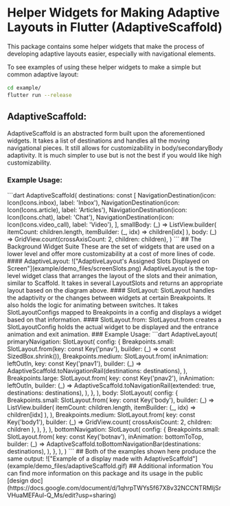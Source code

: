 # Helper Widgets for Making Adaptive Layouts in Flutter (AdaptiveScaffold)

This package contains some helper widgets that make the process of developing adaptive layouts easier, especially with navigational elements.

To see examples of using these helper widgets to make a simple but common adaptive layout:

```bash
cd example/
flutter run --release
```
## AdaptiveScaffold:
AdaptiveScaffold is an abstracted form built upon the aforementioned widgets. It takes a list of destinations and handles all the moving navigational pieces. It still allows for customizability in body/secondaryBody adaptivity. It is much simpler to use but is not the best if you would like high customizability.
### Example Usage:

<?code-excerpt ...>
```dart
 AdaptiveScaffold(
  destinations: const [
    NavigationDestination(icon: Icon(Icons.inbox), label: 'Inbox'),
    NavigationDestination(icon: Icon(Icons.article), label: 'Articles'),
    NavigationDestination(icon: Icon(Icons.chat), label: 'Chat'),
    NavigationDestination(icon: Icon(Icons.video_call), label: 'Video'),
  ],
  smallBody: (_) => ListView.builder(
    itemCount: children.length,
    itemBuilder: (_, idx) => children[idx]
  ),
  body: (_) => GridView.count(crossAxisCount: 2, children: children),
 )
```
## The Background Widget Suite
These are the set of widgets that are used on a lower level and offer more customizability at a cost of more lines of code.
#### AdaptiveLayout:
!["AdaptiveLayout's Assigned Slots Displayed on Screen"](example/demo_files/screenSlots.png)
AdaptiveLayout is the top-level widget class that arranges the layout of the slots and their animation, similar to Scaffold. It takes in several LayoutSlots and returns an appropriate layout based on the diagram above.
#### SlotLayout:
SlotLayout handles the adaptivity or the changes between widgets at certain Breakpoints. It also holds the logic for animating between switches. It takes SlotLayoutConfigs mapped to Breakpoints in a config and displays a widget based on that information.
#### SlotLayout.from:
SlotLayout.from creates a SlotLayoutConfig holds the actual widget to be displayed and the entrance animation and exit animation.
### Example Usage:

<?code-excerpt ...>
```dart
AdaptiveLayout(
 primaryNavigation: SlotLayout(
   config: {
     Breakpoints.small: SlotLayout.from(key: const Key('pnav'), builder: (_) => const SizedBox.shrink()),
     Breakpoints.medium: SlotLayout.from(
       inAnimation: leftOutIn,
       key: const Key('pnav1'),
       builder: (_) => AdaptiveScaffold.toNavigationRail(destinations: destinations),
     ),
     Breakpoints.large: SlotLayout.from(
       key: const Key('pnav2'),
       inAnimation: leftOutIn,
       builder: (_) => AdaptiveScaffold.toNavigationRail(extended: true, destinations: destinations),
     ),
   },
 ),
 body: SlotLayout(
   config: {
     Breakpoints.small: SlotLayout.from(
       key: const Key('body'),
       builder: (_) => ListView.builder(
         itemCount: children.length,
         itemBuilder: (_, idx) => children[idx]
       ),
     ),
     Breakpoints.medium: SlotLayout.from(
       key: const Key('body1'),
       builder: (_) => GridView.count(
         crossAxisCount: 2,
         children: children
       ),
     ),
   },
 ),
 bottomNavigation: SlotLayout(
   config: {
     Breakpoints.small: SlotLayout.from(
       key: const Key('botnav'),
       inAnimation: bottomToTop,
       builder: (_) => AdaptiveScaffold.toBottomNavigationBar(destinations: destinations),
     ),
   },
 ),
)
```
##
Both of the examples shown here produce the same output:
!["Example of a display made with AdaptiveScaffold"](example/demo_files/adaptiveScaffold.gif)

## Additional information
You can find more information on this package and its usage in the public [design doc](https://docs.google.com/document/d/1qhrpTWYs5f67X8v32NCCNTRMIjSrVHuaMEFAul-Q_Ms/edit?usp=sharing)
